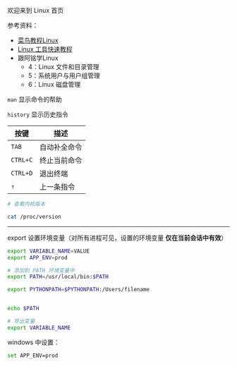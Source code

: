 欢迎来到 Linux 首页

参考资料：
- [菜鸟教程Linux](https://www.runoob.com/linux/linux-tutorial.html)
- [Linux 工具快速教程](https://linuxtools-rst.readthedocs.io/)
- 跟阿铭学Linux
  - 4：Linux 文件和目录管理
  - 5：系统用户与用户组管理
  - 6：Linux 磁盘管理



`man` 显示命令的帮助

`history` 显示历史指令



| 按键     | 描述         |
| -------- | ------------ |
| `TAB`    | 自动补全命令 |
| `CTRL+C` | 终止当前命令 |
| `CTRL+D` | 退出终端     |
| `↑`      | 上一条指令   |


```bash
# 查看内核版本

cat /proc/version
```

------------

export 设置环境变量（对所有进程可见，设置的环境变量 **仅在当前会话中有效**）

```bash
export VARIABLE_NAME=VALUE
export APP_ENV=prod

# 添加到 PATH 环境变量中
export PATH=/usr/local/bin:$PATH

export PYTHONPATH=$PYTHONPATH:/Users/filename


echo $PATH

# 导出变量
export VARIABLE_NAME
```


windows 中设置：
```bash
set APP_ENV=prod
```